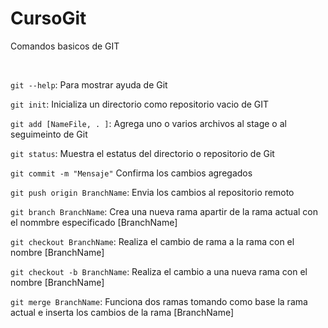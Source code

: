 # CursoGit


Comandos basicos de GIT

<br>

`git --help`: Para mostrar ayuda de Git

`git init`: Inicializa un directorio como repositorio vacio de GIT

`git add [NameFile, . ]`: Agrega uno o varios archivos al stage o al seguimeinto de Git

`git status`: Muestra el estatus del directorio o repositorio de Git

`git commit -m "Mensaje"` Confirma los cambios agregados

`git push origin BranchName`: Envia los cambios al repositorio remoto

`git branch BranchName`: Crea una nueva rama apartir de la rama actual con el nommbre especificado [BranchName]

`git checkout BranchName`: Realiza el cambio de rama a la rama con el nombre [BranchName]

`git checkout -b BranchName`: Realiza el cambio a una nueva rama con el nombre [BranchName]

`git merge BranchName`: Funciona dos ramas tomando como base la rama actual e inserta los cambios de la rama [BranchName]